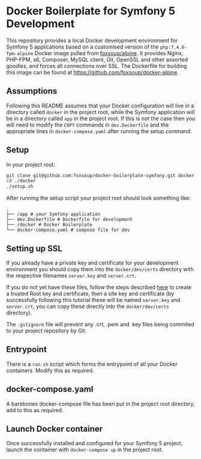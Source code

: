 # Docker Boilerplate for Symfony 5 Development

This repository provides a local Docker development environment for Symfony 5 applications based on a customised version of the `php:7.4.6-fpm-alpine` Docker image pulled from [foxsoup/alpine](https://hub.docker.com/r/foxsoup/alpine). It provides Nginx, PHP-FPM, s6, Composer, MySQL client, Git, OpenSSL and other assorted goodies, and forces all connections over SSL. The Dockerfile for building this image can be found at https://github.com/foxsoup/docker-alpine.

## Assumptions

Following this README assumes that your Docker configuration will live in a directory called `docker` in the project root, while the Symfony application will be in a directory called `app` in the project root. If this is not the case then you will need to modify the `COPY` commands in `dev.Dockerfile` and the appropriate lines in `docker-compose.yaml` after running the setup command.

## Setup

In your project root:

```bash
git clone git@github.com:foxsoup/docker-boilerplate-symfony.git docker
cd ./docker
./setup.sh
```

After running the setup script your project root should look something like:

```
.
├── /app # your Symfony application
├── dev.Dockerfile # Dockerfile for development
├── /docker # Docker Boilerplate
└── docker-compose.yaml # compose file for dev
```

## Setting up SSL

If you already have a private key and certificate for your development environment you should copy them into the `docker/dev/certs` directory with the respective filenames `server.key` and `server.crt`.

If you do not yet have these files, follow the steps described [here](https://www.freecodecamp.org/news/how-to-get-https-working-on-your-local-development-environment-in-5-minutes-7af615770eec/) to create a trusted Root key and certificate, then a site key and certificate (by successfully following this tutorial these will be named `server.key` and `server.crt`, you can copy these directly into the `docker/dev/certs` directory).

The `.gitignore` file will prevent any .crt, .pem and .key files being commited to your project repository by Git.

## Entrypoint

There is a `run.sh` script which forms the entrypoint of all your Docker containers. Modify this as required.

## docker-compose.yaml

A barebones docker-compose file has been put in the project root directory, add to this as required.

## Launch Docker container

Once successfully installed and configured for your Symfony 5 project, launch the container with `docker-compose up` in the project root.
